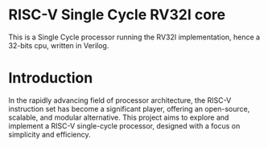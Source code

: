 # RISC-V Single Cycle RV32I core

This is a Single Cycle processor running the RV32I implementation, hence a 32-bits cpu, written in Verilog.

# Introduction

In the rapidly advancing field of processor architecture, the RISC-V instruction set has become a significant player, offering an open-source, scalable, and modular alternative. This project aims to explore and implement a RISC-V single-cycle processor, designed with a focus on simplicity and efficiency.
